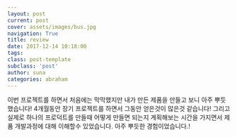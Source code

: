 ```yaml
---
layout: post
current: post
cover: assets/images/bus.jpg
navigation: True
title: review
date: 2017-12-14 10:18:00
tags:
class: post-template
subclass: 'post'
author: suna
categories: abraham
---
```

이번 프로젝트를 하면서 처음에는 막막했지만 내가 만든 제품을 만들고 보니 아주 뿌듯했습니다! 4개월동안 장기 프로젝트를 하면서 그동안 얻은것이 많은것 같습니다! 그리고 실제로 하나의 프로덕트를 만들때 어떻게 만들면 되는지 계획해보는 시간을 가지면서 제품 개발과정에 대해 이해할수 있었습니다. 아주 뿌듯한 경험이었습니다.!
